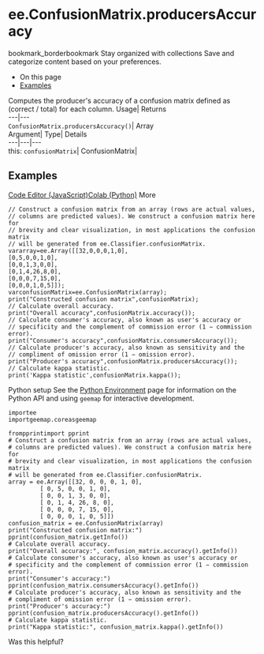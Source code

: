 
#  ee.ConfusionMatrix.producersAccuracy 
bookmark_borderbookmark Stay organized with collections  Save and categorize content based on your preferences.
  * On this page
  * [Examples](https://developers.google.com/earth-engine/apidocs/ee-confusionmatrix-producersaccuracy#examples)


Computes the producer's accuracy of a confusion matrix defined as (correct / total) for each column. 
Usage| Returns  
---|---  
`ConfusionMatrix.producersAccuracy()`| Array  
Argument| Type| Details  
---|---|---  
this: `confusionMatrix`| ConfusionMatrix|   
## Examples
[Code Editor (JavaScript)](https://developers.google.com/earth-engine/apidocs/ee-confusionmatrix-producersaccuracy#code-editor-javascript-sample)[Colab (Python)](https://developers.google.com/earth-engine/apidocs/ee-confusionmatrix-producersaccuracy#colab-python-sample) More
```
// Construct a confusion matrix from an array (rows are actual values,
// columns are predicted values). We construct a confusion matrix here for
// brevity and clear visualization, in most applications the confusion matrix
// will be generated from ee.Classifier.confusionMatrix.
vararray=ee.Array([[32,0,0,0,1,0],
[0,5,0,0,1,0],
[0,0,1,3,0,0],
[0,1,4,26,8,0],
[0,0,0,7,15,0],
[0,0,0,1,0,5]]);
varconfusionMatrix=ee.ConfusionMatrix(array);
print("Constructed confusion matrix",confusionMatrix);
// Calculate overall accuracy.
print("Overall accuracy",confusionMatrix.accuracy());
// Calculate consumer's accuracy, also known as user's accuracy or
// specificity and the complement of commission error (1 − commission error).
print("Consumer's accuracy",confusionMatrix.consumersAccuracy());
// Calculate producer's accuracy, also known as sensitivity and the
// compliment of omission error (1 − omission error).
print("Producer's accuracy",confusionMatrix.producersAccuracy());
// Calculate kappa statistic.
print('Kappa statistic',confusionMatrix.kappa());
```
Python setup
See the [ Python Environment](https://developers.google.com/earth-engine/guides/python_install) page for information on the Python API and using `geemap` for interactive development.
```
importee
importgeemap.coreasgeemap
```
```
frompprintimport pprint
# Construct a confusion matrix from an array (rows are actual values,
# columns are predicted values). We construct a confusion matrix here for
# brevity and clear visualization, in most applications the confusion matrix
# will be generated from ee.Classifier.confusionMatrix.
array = ee.Array([[32, 0, 0, 0, 1, 0],
         [ 0, 5, 0, 0, 1, 0],
         [ 0, 0, 1, 3, 0, 0],
         [ 0, 1, 4, 26, 8, 0],
         [ 0, 0, 0, 7, 15, 0],
         [ 0, 0, 0, 1, 0, 5]])
confusion_matrix = ee.ConfusionMatrix(array)
print("Constructed confusion matrix:")
pprint(confusion_matrix.getInfo())
# Calculate overall accuracy.
print("Overall accuracy:", confusion_matrix.accuracy().getInfo())
# Calculate consumer's accuracy, also known as user's accuracy or
# specificity and the complement of commission error (1 − commission error).
print("Consumer's accuracy:")
pprint(confusion_matrix.consumersAccuracy().getInfo())
# Calculate producer's accuracy, also known as sensitivity and the
# compliment of omission error (1 − omission error).
print("Producer's accuracy:")
pprint(confusion_matrix.producersAccuracy().getInfo())
# Calculate kappa statistic.
print("Kappa statistic:", confusion_matrix.kappa().getInfo())
```

Was this helpful?
